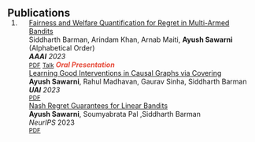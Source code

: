 <h2 id="publications" style="margin: 2px 0px -15px;">Publications</h2>

<div class="publications">
<ol class="bibliography">

<li>

<div class="pub-row">
  <div class="col-sm-9" style="position: relative;padding-right: 15px;padding-left: 20px;">
    <div class="title"><a href="https://arxiv.org/pdf/2205.13930">Fairness and Welfare Quantification for Regret in Multi-Armed Bandits</a></div>
    <div class="author">Siddharth Barman, Arindam Khan, Arnab Maiti, <strong>Ayush Sawarni</strong> (Alphabetical Order)</div>
    <div class="periodical"><em><strong>AAAI</strong> 2023</em></div>
    <div class="links">
      <a href="https://arxiv.org/pdf/2002.10211.pdf" class="btn btn-sm z-depth-0" role="button" target="_blank" style="font-size:12px;">PDF</a>
      <a href="https://youtu.be/W3B01V_Tl7Q" class="btn btn-sm z-depth-0" role="button" target="_blank" style="font-size:12px;">Talk</a>
      <strong><i style="color:#e74d3c">Oral Presentation</i></strong>
    </div>
  </div>
</div>

<div class="pub-row">
  <div class="col-sm-9" style="position: relative;padding-right: 15px;padding-left: 20px;">
    <div class="title"><a href="https://arxiv.org/pdf/2205.13930">Learning Good Interventions in Causal Graphs via Covering</a></div>
    <div class="author"> <strong>Ayush Sawarni</strong>, Rahul Madhavan, Gaurav Sinha, Siddharth Barman</div>
    <div class="periodical"><em><strong>UAI</strong> 2023</em></div>
    <div class="links">
      <a href="https://arxiv.org/abs/2305.04638" class="btn btn-sm z-depth-0" role="button" target="_blank" style="font-size:12px;">PDF</a>
      <!-- <strong><i style="color:#e74d3c">Oral Presentation</i></strong> -->
    </div>
  </div>
</div>

<div class="pub-row">
  <div class="col-sm-9" style="position: relative;padding-right: 15px;padding-left: 20px;">
    <div class="title"><a href="https://arxiv.org/abs/2310.02023">Nash Regret Guarantees for Linear Bandits</a></div>
    <div class="author"> <strong>Ayush Sawarni</strong>, Soumyabrata Pal ,Siddharth Barman</div>
    <div class="periodical"><em>NeurIPS</em> 2023</div>
    <div class="links">
      <a href="" class="btn btn-sm z-depth-0" role="button" target="_blank" style="font-size:12px;">PDF</a>
      <!-- <strong><i style="color:#e74d3c">Oral Presentation</i></strong> -->
    </div>
  </div>
</div>

</li>
  
<br>

</ol>
</div>
